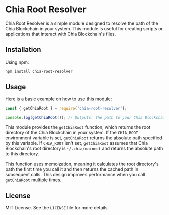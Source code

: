 # Chia Root Resolver

Chia Root Resolver is a simple module designed to resolve the path of the Chia Blockchain in your system. This module is useful for creating scripts or applications that interact with Chia Blockchain's files.

## Installation

Using npm:

```bash
npm install chia-root-resolver
```

## Usage

Here is a basic example on how to use this module:

```javascript
const { getChiaRoot } = require('chia-root-resolver');

console.log(getChiaRoot()); // Outputs: The path to your Chia Blockchain root.
```

This module provides the `getChiaRoot` function, which returns the root directory of the Chia Blockchain in your system. If the `CHIA_ROOT` environment variable is set, `getChiaRoot` returns the absolute path specified by this variable. If `CHIA_ROOT` isn't set, `getChiaRoot` assumes that Chia Blockchain's root directory is `~/.chia/mainnet` and returns the absolute path to this directory.

This function uses memoization, meaning it calculates the root directory's path the first time you call it and then returns the cached path in subsequent calls. This design improves performance when you call `getChiaRoot` multiple times.

## License

MIT License. See the `LICENSE` file for more details.
